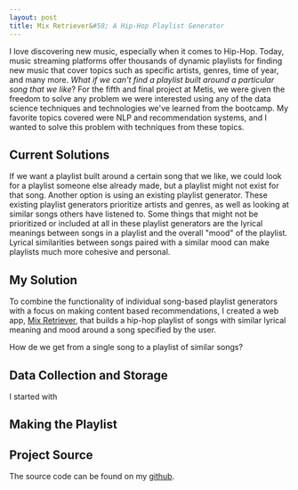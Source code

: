 ```yaml
---  
layout: post  
title: Mix Retriever&#58; A Hip-Hop Playlist Generator   
---  
```


I love discovering new music, especially when it comes to Hip-Hop. Today, music streaming platforms offer thousands of dynamic playlists for finding new music that cover topics such as specific artists, genres, time of year, and many more. *What if we can't find a playlist built around a particular song that we like*? For the fifth and final project at Metis, we were given the freedom to solve any problem we were interested using any of the data science techniques and technologies we've learned from the bootcamp. My favorite topics covered were NLP and recommendation systems, and I wanted to solve this problem with techniques from these topics.  

## Current Solutions  

If we want a playlist built around a certain song that we like, we could look for a playlist someone else already made, but a playlist might not exist for that song. Another option is using an existing playlist generator. These existing playlist generators prioritize artists and genres, as well as looking at similar songs others have listened to. Some things that might not be prioritized or included at all in these playlist generators are the lyrical meanings between songs in a playlist and the overall "mood" of the playlist. Lyrical similarities between songs paired with a similar mood can make playlists much more cohesive and personal.  

## My Solution  

To combine the functionality of individual song-based playlist generators with a focus on making content based recommendations, I created a web app, [Mix Retriever](http://www.mixretriever.com/), that builds a hip-hop playlist of songs with similar lyrical meaning and mood around a song specified by the user.  

How de we get from a single song to a playlist of similar songs?    

## Data Collection and Storage  

I started with

## Making the Playlist  

## Project Source  

The source code can be found on my [github](https://github.com/ZachHeick/Project_Kojak).

